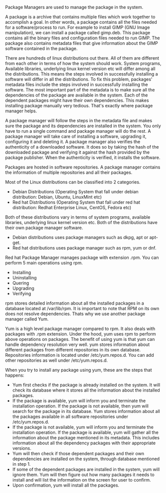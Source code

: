 
Package Managers are used to manage the package in the system. 

A package is a archive that contains multiple files which work together to accomplish a goal. In other words, a package contains all the files needed for a software/process to run. For example to install GIMP (GNU Image manipulation), we can install a package called gimp.deb. This package contains all the binary files and configuration files needed to run GIMP. The package also contains metadata files that give information about the GIMP software contained in the package. 

There are hundreds of linux distributions out there. All of them are different from each other in terms of how the system should work. System programs, Available libraries, underlying linux kernel version etc will differ among all the distributions. This means the steps involved in successfully installing a software will differ in all the distributions.
To fix this problem, packages' metadata files include the steps involved in successfully installing the software. The most important part of the metadata is to make sure all the  dependencies of the package are available in the system. Each of the dependent packages might have their own dependencies. This makes installing package manually very tedious. That's exactly where package manager helps. 

A package manager will follow the steps in the metadata file and makes sure the package and its dependencies are installed in the system. You only have to run a single command and package manager will do the rest. A package manager will take care of installing a software, upgrading it, configuring it and deleting it. A package manager also verifies the authenticity of a downloaded software. It does so by taking the hash of the downloaded package and verifying it against the hash provided by the package publisher. When the authenticity is verified, it installs the software. 

Packages are hosted in software repositories. A package manager contains the information of multiple repositories and all their packages. 

Most of the Linux distributions can be classified into 2 categories. 

- Debian Distributions (Operating System that fall under debian distribution: Debian, Ubuntu, LinuxMint etc)
- Red hat Distributions (Operating System that fall under red hat distribution: Redhat Enterprise Linux, CentOS, Fedora etc)

Both of these distributions vary in terms of system programs, available libraries, underlying linux kernel version etc. Both of the distributions have their own package manager software. 

- Debian distributions uses package managers such as dkpg, apt or apt-get.
- Red hat distributions uses package manager such as rpm, yum or dnf.


Red hat Package Manager manages package with extension .rpm. You can perform 5 main operations using rpm.
- Installing
- Uninstalling
- Quering
- Upgrading
- Verifying

rpm stores detailed information about all the installed packages in a database located at /var/lib/rpm. It is important to note that RPM on its own does not resolve dependencies. Thats why we use another package manager called Yum. 

Yum is a high level package manager compared to rpm. It also deals with packages with .rpm extension. Under the hood, yum uses rpm to perform above operations on packages. The benefit of using yum is that yum can handle dependency resolution very well.  yum stores information about different packages from different repositories in its own database. Repositories information is located under /etc/yum.repos.d. You can add other repositories as well under /etc/yum.repos.d. 

When you try to install any package using yum, these are the steps that happens:

- Yum first checks if the package is already installed on the system. It will check its database where it stores all the information about the installed packages.
- If the package is available, yum will inform you and terminate the installation operation. If the package is not available, then yum will search for the package in its database. Yum stores information about all the packages available in all software repositories under /etc/yum.repos.d.
- If the package is not available, yum will inform you and terminate the installation operation. If the package is available, yum will gather all the information about the package mentioned in its metadata. This includes information about all the dependency packages with their appropriate versions.
- Yum will then check if those dependent packages and their own dependencies are installed on the system, through database mentioned in step 1. 
- If some of the dependent packages are installed in the system, yum will ignore them. Yum will then figure out how many packages it needs to install and will list the information on the screen for user to confirm. 
- Upon confirmation, yum will install all the packages. 